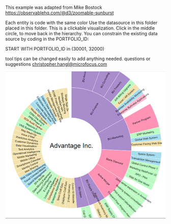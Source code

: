 This example was adapted from Mike Bostock https://observablehq.com/@d3/zoomable-sunburst

Each entity is code with the same color
Use the datasource in this folder placed in this folder.
This is a clickable visualization.  Click in the middle circle, to move back in the hierarchy.
You can constrain the existing data source by coding in the PORTFOLIO_ID:

START WITH PORTFOLIO_ID in (30001, 32000)

tool tips can be changed easily to add anything needed.  questions or suggestions christopher.hangl@microfocus.com

<img src="zoomablesunburst.PNG">
